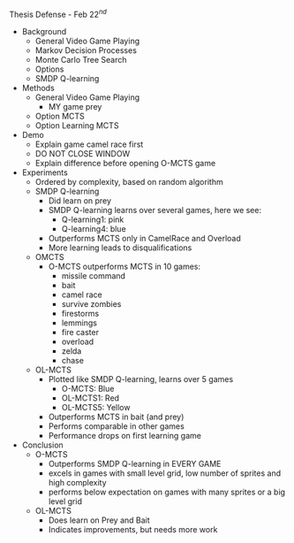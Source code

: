Thesis Defense - Feb 22$^{nd}$

* Background
	* General Video Game Playing
	* Markov Decision Processes
	* Monte Carlo Tree Search
	* Options
	* SMDP Q-learning
* Methods
	* General Video Game Playing
		* MY game prey
	* Option MCTS
	* Option Learning MCTS
* Demo
	* Explain game camel race first
	* DO NOT CLOSE WINDOW
	* Explain difference before opening O-MCTS game
* Experiments
	* Ordered by complexity, based on random algorithm
	* SMDP Q-learning
		* Did learn on prey
		* SMDP Q-learning learns over several games, here we see:
			* Q-learning1: pink
			* Q-learning4: blue
		* Outperforms MCTS only in CamelRace and Overload
		* More learning leads to disqualifications
	* OMCTS
		* O-MCTS outperforms MCTS in 10 games:
			* missile command
			* bait
			* camel race
			* survive zombies
			* firestorms
			* lemmings
			* fire caster
			* overload
			* zelda
			* chase
	* OL-MCTS
		* Plotted like SMDP Q-learning, learns over 5 games
			* O-MCTS: Blue
			* OL-MCTS1: Red
			* OL-MCTS5: Yellow
		* Outperforms MCTS in bait (and prey)
		* Performs comparable in other games
		* Performance drops on first learning game
* Conclusion
	* O-MCTS
		* Outperforms SMDP Q-learning in EVERY GAME
		* excels in games with small level grid, low number of sprites and high complexity
		* performs below expectation on games with many sprites or a big level grid
	* OL-MCTS
		* Does learn on Prey and Bait
		* Indicates improvements, but needs more work
